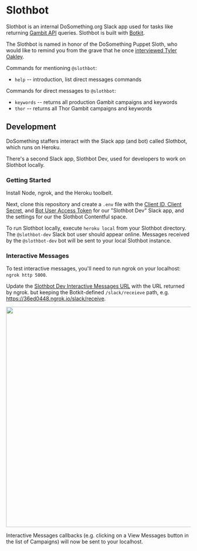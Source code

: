 # Slothbot
Slothbot is an internal DoSomething.org Slack app used for tasks like returning [Gambit API](http://github.com/dosomething/gambit) queries. Slothbot is built with [Botkit](https://github.com/howdyai/botkit).

The Slothbot is named in honor of the DoSomething Puppet Sloth, who would like to remind you from the grave that he once [interviewed Tyler Oakley](https://youtu.be/wetvnbDB4wg).

Commands for mentioning `@slothbot`:

* `help` -- introduction, list direct messages commands

Commands for direct messages to `@slothbot`:

* `keywords` -- returns all production Gambit campaigns and keywords 
* `thor` -- returns all Thor Gambit campaigns and keywords

## Development

DoSomething staffers interact with the Slack app (and bot) called Slothbot, which runs on Heroku.

There's a second Slack app, Slothbot Dev, used for developers to work on Slothbot locally.

### Getting Started

Install Node, ngrok, and the Heroku toolbelt. 

Next, clone this repository and create a `.env` file with the [Client ID, Client Secret](https://api.slack.com/apps/A4HJDDLUQ/general), and [Bot User Access Token](https://api.slack.com/apps/A4HJDDLUQ/oauth) for our "Slothbot Dev" Slack app, and the settings for our the Slothbot Contentful space.

To run Slothbot locally, execute `heroku local` from your Slothbot directory. The `@slothbot-dev` Slack bot user should appear online. Messages received by the `@slothbot-dev` bot will be sent to your local Slothbot instance.

### Interactive Messages

To test interactive messages, you'll need to run ngrok on your localhost: `ngrok http 5000`.

Update the [Slothbot Dev Interactive Messages URL](https://api.slack.com/apps/A4HJDDLUQ/interactive-messages) with the URL returned by ngrok. but keeping the Botkit-defined `/slack/receieve` path, e.g. https://36ed0448.ngrok.io/slack/receive.

<img src="https://cloud.githubusercontent.com/assets/1236811/24002302/9e8ebd0a-0a1d-11e7-9e14-4b9b91ce3d20.png" width="600">

Interactive Messages callbacks (e.g. clicking on a View Messages button in the list of Campaigns) will now be sent to your localhost.
